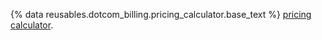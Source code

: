 {% data reusables.dotcom_billing.pricing_calculator.base_text %} [pricing calculator](https://github.com/pricing/calculator?feature=codespaces).
